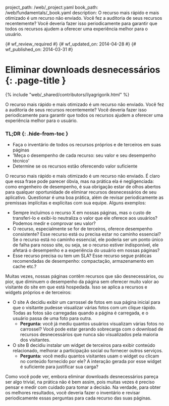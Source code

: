 project_path: /web/_project.yaml
book_path: /web/fundamentals/_book.yaml
description: O recurso mais rápido e mais otimizado é um recurso não enviado. Você fez a auditoria de seus recursos recentemente? Você deveria fazer isso periodicamente para garantir que todos os recursos ajudem a oferecer uma experiência melhor para o usuário.

{# wf_review_required #}
{# wf_updated_on: 2014-04-28 #}
{# wf_published_on: 2014-03-31 #}

# Eliminar downloads desnecessários {: .page-title }

{% include "web/_shared/contributors/ilyagrigorik.html" %}



O recurso mais rápido e mais otimizado é um recurso não enviado. Você fez a auditoria de seus recursos recentemente? Você deveria fazer isso periodicamente para garantir que todos os recursos ajudem a oferecer uma experiência melhor para o usuário.


### TL;DR {: .hide-from-toc }
- Faça o inventário de todos os recursos próprios e de terceiros em suas páginas
- 'Meça o desempenho de cada recurso: seu valor e seu desempenho técnico'
- Determine se os recursos estão oferecendo valor suficiente


O recurso mais rápido e mais otimizado é um recurso não enviado. É claro que essa frase pode parecer óbvia, mas na prática ela é negligenciada: como engenheiro de desempenho, é sua obrigação estar de olhos abertos para qualquer oportunidade de eliminar recursos desnecessários de seu aplicativo. Questionar é uma boa prática, além de revisar periodicamente as premissas implícitas e explícitas com sua equipe. Alguns exemplos:

* Sempre incluímos o recurso X em nossas páginas, mas o custo de transferi-lo e exibi-lo neutraliza o valor que ele oferece aos usuários? Podemos medir e comprovar seu valor?
* O recurso, especialmente se for de terceiros, oferece desempenho consistente? Esse recurso está ou precisa estar no caminho essencial? Se o recurso está no caminho essencial, ele poderia ser um ponto único de falha para nosso site, ou seja, se o recurso estiver indisponível, ele afetará o desempenho e a experiência do usuário em nossas páginas?
* Esse recurso precisa ou tem um SLA? Esse recurso segue práticas recomendadas de desempenho: compactação, armazenamento em cache etc.?

Muitas vezes, nossas páginas contêm recursos que são desnecessários, ou pior, que diminuem o desempenho da página sem oferecer muito valor ao visitante do site em que está hospedada. Isso se aplica a recursos e widgets próprios e de terceiros:

* O site A decidiu exibir um carrossel de fotos em sua página inicial para que o visitante pudesse visualizar várias fotos com um clique rápido. Todas as fotos são carregadas quando a página é carregada, e o usuário passa de uma foto para outra.
    * **Pergunta:** você já mediu quantos usuários visualizam várias fotos no carrossel? Você pode estar gerando sobrecarga com o download de recursos desnecessários que nunca são visualizados pela maioria dos visitantes.
* O site B decidiu instalar um widget de terceiros para exibir conteúdo relacionado, melhorar a participação social ou fornecer outros serviços.
    * **Pergunta:** você mediu quantos visitantes usam o widget ou clicam no conteúdo fornecido por ele? A interação gerada por esse widget é suficiente para justificar sua carga?

Como você pode ver, embora eliminar downloads desnecessários pareça ser algo trivial, na prática não é bem assim, pois muitas vezes é preciso pensar e medir com cuidado para tomar a decisão. Na verdade, para obter os melhores resultados, você deveria fazer o inventário e revisar periodicamente essas perguntas para cada recurso das suas páginas.



